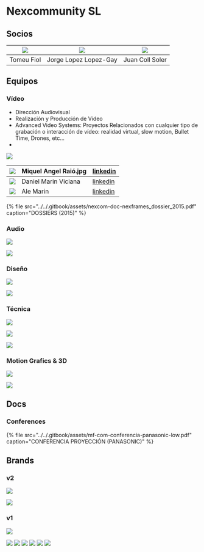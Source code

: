 # Nexcommunity SL

## Socios

| ![](../../.gitbook/assets/socios-bartolome-fiol-arguimbau-2-.jpg-100x100.jpg) | ![](../../.gitbook/assets/socios-jorge-lopez-lopez-gay.jpg-100x100.jpg) | ![](../../.gitbook/assets/socios-juan-coll-soler-2-.jpg-100x100.jpg) |
| :---: | :---: | :---: |
| Tomeu Fiol | Jorge Lopez Lopez-Gay | Juan Coll Soler |

## Equipos

### Vídeo

* Dirección Audiovisual
* Realización y Producción de Vídeo 
* Advanced Video Systems: Proyectos Relacionados con cualquier tipo de grabación o interacción de vídeo: realidad virtual, slow motion, Bullet Time, Drones, etc...
* 
![](../../.gitbook/assets/team-miquel-angel-raio.jpg-100x100.jpg)

| ![](https://github.com/Juancoll/gitbook-public/tree/99428dc433b925214f2569514cd6ce69f6834be6/.gitbook/assets/team-miquel-angelraio.jpg-100x100.jpg) | Miquel Angel Raió.jpg | [linkedin](https://www.linkedin.com/in/miquel-%C3%A0ngel-rai%C3%B3-95420961/) |
| :--- | :--- | :--- |
| ![](../../.gitbook/assets/team-daniel-marin-viciana.jpg-100x100.jpg) | Daniel Marin Viciana | [linkedin](https://www.linkedin.com/in/daniel-marin-viciana-81580540/) |
| ![](../../.gitbook/assets/team-ale-martin.jpg-100x100.jpg) | Ale Marin | [linkedin](https://www.linkedin.com/in/alejandro-martin-ruiz-185882150/) |

{% file src="../../.gitbook/assets/nexcom-doc-nexframes\_dossier\_2015.pdf" caption="DOSSIERS \(2015\)" %}

### Audio

![](../../.gitbook/assets/team-pablo-moreno-guerrero.jpg-100x100.jpg)

![](../../.gitbook/assets/team-manel-ruiz.jpg-100x100.jpg)

### Diseño

![](../../.gitbook/assets/team-marta-mejias-guerrero.jpg-100x100.jpg)

![](../../.gitbook/assets/team-eduardo-miravalles.jpg-100x100.jpg)

### Técnica

![](../../.gitbook/assets/team-cayetano-gomez-lucena.jpg-100x100.jpg)

![](../../.gitbook/assets/socios-jorge-lopez-lopez-gay.jpg-100x100.jpg)

![](../../.gitbook/assets/socios-bartolome-fiol-arguimbau-2-.jpg-100x100.jpg)

### Motion Grafics & 3D

![](../../.gitbook/assets/team-jorge-alia-olague.jpg-100x100.jpg)

![](../../.gitbook/assets/team-alex-romero.jpg-100x100.jpg)

## Docs

### Conferences

{% file src="../../.gitbook/assets/mf-com-conferencia-panasonic-low.pdf" caption="CONFERENCIA PROYECCIÓN \(PANASONIC\)" %}

## Brands

### v2

![](../../.gitbook/assets/nexcom-com-v2-desktop_wallpaper.jpg)

![](../../.gitbook/assets/nexcom-com-v2-1-.jpg)

### v1

![](../../.gitbook/assets/nexcom-com-nex_under.png)

![](../../.gitbook/assets/nexcom-com-nexsetup.jpg) ![](../../.gitbook/assets/nexcom-com-nexshooting_logo.jpg) ![](../../.gitbook/assets/nexcom-com-nexfrequency_logo.jpg) ![](../../.gitbook/assets/nexcom-com-nexcoding_logo.jpg) ![](../../.gitbook/assets/nexcom-com-nexframes_logo.jpg) ![](../../.gitbook/assets/nexcom-com-nexpixel_logo.jpg)

